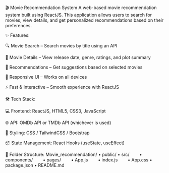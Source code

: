 🎬 Movie Recommendation System
A web-based movie recommendation system built using ReactJS. This application allows users to search for movies, view details, and get personalized recommendations based on their preferences.

✨ Features:

🔍 Movie Search – Search movies by title using an API

📝 Movie Details – View release date, genre, ratings, and plot summary

🎯 Recommendations – Get suggestions based on selected movies

📱 Responsive UI – Works on all devices

⚡ Fast & Interactive – Smooth experience with ReactJS

🛠 Tech Stack:

💻 Frontend: ReactJS, HTML5, CSS3, JavaScript

🌐 API: OMDb API or TMDb API (whichever is used)

🎨 Styling: CSS / TailwindCSS / Bootstrap

📦 State Management: React Hooks (useState, useEffect)

📂 Folder Structure:
Movie_recommendation/
• public/
• src/
  • components/
  • pages/
  • App.js
  • index.js
  • App.css
• package.json
• README.md
